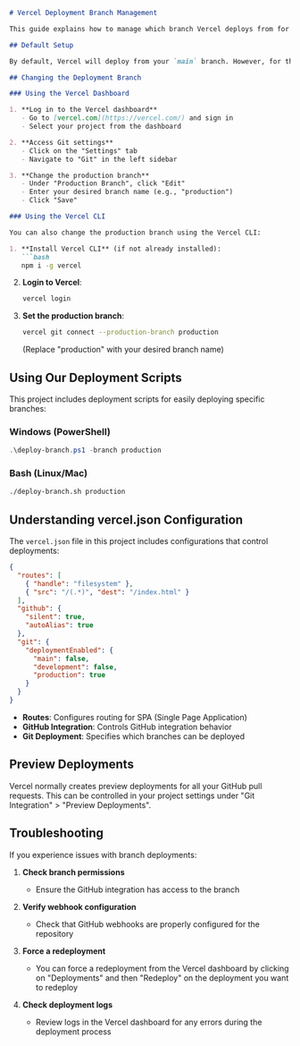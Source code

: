 ```markdown
# Vercel Deployment Branch Management

This guide explains how to manage which branch Vercel deploys from for your E-ink Todo List application.

## Default Setup

By default, Vercel will deploy from your `main` branch. However, for this project, we use a dedicated `production` branch for production deployments.

## Changing the Deployment Branch

### Using the Vercel Dashboard

1. **Log in to the Vercel dashboard**
   - Go to [vercel.com](https://vercel.com/) and sign in
   - Select your project from the dashboard

2. **Access Git settings**
   - Click on the "Settings" tab
   - Navigate to "Git" in the left sidebar

3. **Change the production branch**
   - Under "Production Branch", click "Edit"
   - Enter your desired branch name (e.g., "production")
   - Click "Save"

### Using the Vercel CLI

You can also change the production branch using the Vercel CLI:

1. **Install Vercel CLI** (if not already installed):
   ```bash
   npm i -g vercel
   ```

2. **Login to Vercel**:
   ```bash
   vercel login
   ```

3. **Set the production branch**:
   ```bash
   vercel git connect --production-branch production
   ```
   (Replace "production" with your desired branch name)

## Using Our Deployment Scripts

This project includes deployment scripts for easily deploying specific branches:

### Windows (PowerShell)

```powershell
.\deploy-branch.ps1 -branch production
```

### Bash (Linux/Mac)

```bash
./deploy-branch.sh production
```

## Understanding vercel.json Configuration

The `vercel.json` file in this project includes configurations that control deployments:

```json
{
  "routes": [
    { "handle": "filesystem" },
    { "src": "/(.*)", "dest": "/index.html" }
  ],
  "github": {
    "silent": true,
    "autoAlias": true
  },
  "git": {
    "deploymentEnabled": {
      "main": false,
      "development": false,
      "production": true
    }
  }
}
```

- **Routes**: Configures routing for SPA (Single Page Application)
- **GitHub Integration**: Controls GitHub integration behavior
- **Git Deployment**: Specifies which branches can be deployed

## Preview Deployments

Vercel normally creates preview deployments for all your GitHub pull requests. This can be controlled in your project settings under "Git Integration" > "Preview Deployments".

## Troubleshooting

If you experience issues with branch deployments:

1. **Check branch permissions**
   - Ensure the GitHub integration has access to the branch

2. **Verify webhook configuration**
   - Check that GitHub webhooks are properly configured for the repository

3. **Force a redeployment**
   - You can force a redeployment from the Vercel dashboard by clicking on "Deployments" and then "Redeploy" on the deployment you want to redeploy

4. **Check deployment logs**
   - Review logs in the Vercel dashboard for any errors during the deployment process
```
